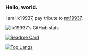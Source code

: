 ### Hello, world.    

I am lix19937, pay tribute to [mt19937](https://www.intel.com/content/www/us/en/docs/onemkl/developer-reference-vector-statistics-notes/2021-1/mt19937.html).  

![lix19937's GitHub stats](https://github-readme-stats.vercel.app/api?username=lix19937&show_icons=true&theme=highcontrast)   

[![Readme Card](https://github-readme-stats.vercel.app/api/pin/?username=lix19937&repo=github-readme-stats)](https://github.com/lix19937/github-readme-stats)


[![Top Langs](https://github-readme-stats.vercel.app/api/top-langs/?username=lix19937)](https://github.com/anuraghazra/github-readme-stats)

